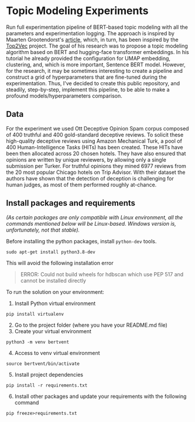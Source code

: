 # Topic Modeling Experiments

Run full experimentation pipeline of BERT-based topic modeling with all the parameters and experimentation logging. 
The approach is inspired by Maarten Grootendorst's 
[article](https://towardsdatascience.com/topic-modeling-with-bert-779f7db187e6), 
which, in turn, has been inspired by the [Top2Vec](https://github.com/ddangelov/Top2Vec) project. The goal of his 
research was to propose a topic modeling algorithm based on BERT and hugging-face transformer embeddings. In his 
tutorial he already provided the configuration for UMAP embedding, clustering, and, which is more important, 
Sentence BERT model. However, for the research, it may be sometimes interesting to create a pipeline and construct a 
grid of hyperparameters that are fine-tuned during the experimentation. Thus, I've decided to create this public 
repository, and steadily, step-by-step, implement this pipeline, to be able to make a profound 
models/hyperparameters comparison. 

## Data
For the experiment we used Ott Deceptive Opinion Spam corpus 
composed of 400 truthful and 400 gold-standard deceptive reviews. 
To solicit these high-quality deceptive reviews using Amazon Mechanical Turk, 
a pool of 400 Human-Intelligence Tasks (HITs) has been created. 
These HITs have been then allocated across 20 chosen hotels. 
They have also ensured that opinions are written by unique reviewers, by allowing only a 
single submission per Turker. For truthful opinions they mined 6977 reviews from the 20 most popular 
Chicago hotels on Trip Advisor. With their dataset the authors have shown that the detection of deception 
is challenging for human judges, as most of them performed roughly at-chance.

## Install packages and requirements
*(As certain packages are only compatible with Linux environment, all the commands mentioned below will be 
Linux-based. Windows version is, unfortunately, not that stable).*


Before installing the python packages, install ```python-dev``` tools.
```commandline
sudo apt-get install python3.8-dev
```
This will avoid the following installation error
>ERROR: Could not build wheels for hdbscan which use PEP 517 and cannot be installed directly

To run the solution on your environment:
1. Install Python virtual environment
```
pip install virtualenv
```
2. Go to the project folder (where you have your README.md file)
3. Create your virtual environment
```
python3 -m venv bertvent
```
4. Access to venv virtual environment
```
source bertvent/bin/activate
```
5. Install project dependencies
```
pip install -r requirements.txt
```
6. Install other packages and update your requirements with the following command
```
pip freeze>requirements.txt
```